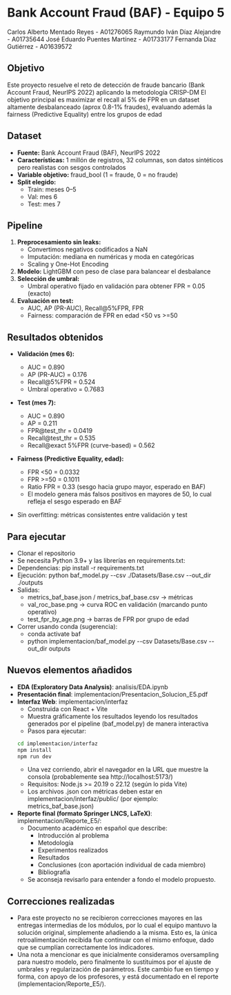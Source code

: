 # Bank Account Fraud (BAF) - Equipo 5
Carlos Alberto Mentado Reyes - A01276065
Raymundo Iván Díaz Alejandre - A01735644
José Eduardo Puentes Martínez - A01733177
Fernanda Díaz Gutiérrez - A01639572

## Objetivo
Este proyecto resuelve el reto de detección de fraude bancario (Bank Account Fraud, NeurIPS 2022) aplicando la metodología CRISP-DM
El objetivo principal es maximizar el recall al 5% de FPR en un dataset altamente desbalanceado (aprox 0.8-1% fraudes), evaluando además la fairness (Predictive Equality) entre los grupos de edad

## Dataset
- **Fuente:** Bank Account Fraud (BAF), NeurIPS 2022  
- **Características:** 1 millón de registros, 32 columnas, son datos sintéticos pero realistas con sesgos controlados 
- **Variable objetivo:** fraud_bool (1 = fraude, 0 = no fraude) 
- **Split elegido:**  
  - Train: meses 0–5  
  - Val:  mes 6  
  - Test: mes 7  

## Pipeline
1. **Preprocesamiento sin leaks:**
   - Convertimos negativos codificados a NaN
   - Imputación: mediana en numéricas y moda en categóricas
   - Scaling y One-Hot Encoding
2. **Modelo:** LightGBM con peso de clase para balancear el desbalance
3. **Selección de umbral:**  
   - Umbral operativo fijado en validación para obtener FPR = 0.05 (exacto)
4. **Evaluación en test:**  
   - AUC, AP (PR-AUC), Recall@5%FPR, FPR 
   - Fairness: comparación de FPR en edad <50 vs >=50

## Resultados obtenidos
- **Validación (mes 6):**  
  - AUC = 0.890 
  - AP (PR-AUC) = 0.176 
  - Recall@5%FPR = 0.524 
  - Umbral operativo = 0.7683

- **Test (mes 7):**  
  - AUC = 0.890  
  - AP = 0.211 
  - FPR@test_thr = 0.0419
  - Recall@test_thr = 0.535
  - Recall@exact 5%FPR (curve-based) = 0.562

- **Fairness (Predictive Equality, edad):**  
  - FPR <50 = 0.0332
  - FPR >=50 = 0.1011
  - Ratio FPR = 0.33 (sesgo hacia grupo mayor, esperado en BAF)
  - El modelo genera más falsos positivos en mayores de 50, lo cual refleja el sesgo esperado en BAF

- Sin overfitting: métricas consistentes entre validación y test

## Para ejecutar

- Clonar el repositorio
- Se necesita Python 3.9+ y las librerías en requirements.txt: 
- Dependencias: pip install -r requirements.txt
- Ejecución: python baf_model.py --csv ./Datasets/Base.csv --out_dir ./outputs
- Salidas: 
    - metrics_baf_base.json / metrics_baf_base.csv → métricas 
    - val_roc_base.png → curva ROC en validación (marcando punto operativo)
    - test_fpr_by_age.png → barras de FPR por grupo de edad
- Correr usando conda (sugerencia):
    - conda activate baf
    - python implementacion/baf_model.py --csv Datasets/Base.csv --out_dir outputs

## Nuevos elementos añadidos
- **EDA (Exploratory Data Analysis)**: analisis/EDA.ipynb
- **Presentación final**: implementacion/Presentacion_Solucion_E5.pdf
- **Interfaz Web**: implementacion/interfaz
    - Construida con React + Vite
    - Muestra gráficamente los resultados leyendo los resultados generados por el pipeline (baf_model.py) de manera interactiva
    - Pasos para ejecutar:  
     ```bash
     cd implementacion/interfaz
     npm install
     npm run dev
     ```
   - Una vez corriendo, abrir el navegador en la URL que muestre la consola (probablemente sea http://localhost:5173/)
   - Requisitos: Node.js >= 20.19 o 22.12 (según lo pida Vite)
   - Los archivos .json con métricas deben estar en implementacion/interfaz/public/ (por ejemplo: metrics_baf_base.json)
- **Reporte final (formato Springer LNCS, LaTeX)**: implementacion/Reporte_E5/:
    - Documento académico en español que describe:
        - Introducción al problema
        - Metodología
        - Experimentos realizados
        - Resultados
        - Conclusiones (con aportación individual de cada miembro)
        - Bibliografía
    - Se aconseja revisarlo para entender a fondo el modelo propuesto.

## Correcciones realizadas
- Para este proyecto no se recibieron correcciones mayores en las entregas intermedias de los módulos, por lo cual el equipo mantuvo la solución original, simplemente añadiendo a la misma. Esto es, la única retroalimentación recibida fue continuar con el mismo enfoque, dado que se cumplían correctamente los indicadores.
- Una nota a mencionar es que inicialmente consideramos oversampling para nuestro modelo, pero finalmente lo sustituimos por el ajuste de umbrales y regularización de parámetros. Este cambio fue en tiempo y forma, con apoyo de los profesores, y está documentado en el reporte (implementacion/Reporte_E5/).